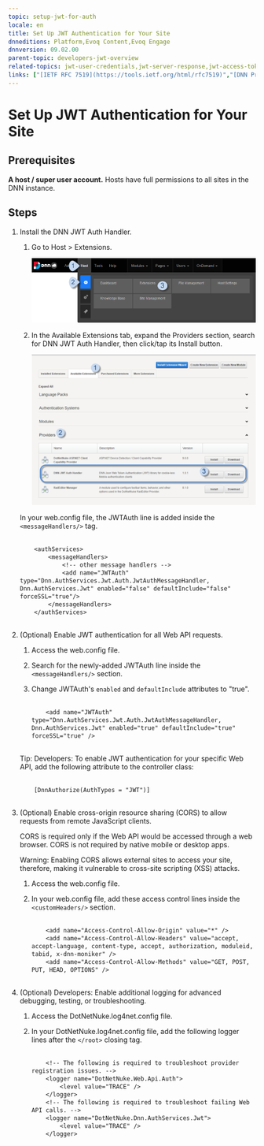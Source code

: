 ```yaml
---
topic: setup-jwt-for-auth
locale: en
title: Set Up JWT Authentication for Your Site
dnneditions: Platform,Evoq Content,Evoq Engage
dnnversion: 09.02.00
parent-topic: developers-jwt-overview
related-topics: jwt-user-credentials,jwt-server-response,jwt-access-token,jwt-page-request,jwt-auth-handler,about-jwt,jwt-user-credentials,jwt-server-response,jwt-access-token,jwt-page-request,jwt-auth-handler
links: ["[IETF RFC 7519](https://tools.ietf.org/html/rfc7519)","[DNN Presentation: How Evoq Helps You Build Modern Web Applications by Will Morgenweck](http://www.slideshare.net/dnnsoftware/how-evoq-helps-you-build-modern-web-applications)","[jwt.io](https://jwt.io/introduction/)"]
---
```


# Set Up JWT Authentication for Your Site

## Prerequisites

**A host / super user account.** Hosts have full permissions to all sites in the DNN instance.

## Steps

1.  Install the DNN JWT Auth Handler.
    
    1.  Go to Host \> Extensions.
        
          
        
        ![Host > Extensions](/images/scr-menuHostCommonExtensions.png)
        
          
        
    2.  In the Available Extensions tab, expand the Providers section, search for DNN JWT Auth Handler, then click/tap its Install button.
        
          
        
        ![Available Extensions > Providers > DNN JWT Auth Handler > Install](/images/scr-AvailableExtensionsProvidersJWT.png)
        
          
        
    
    In your web.config file, the JWTAuth line is added inside the `<messageHandlers/>` tag.
    
    ```
    
        <authServices>
            <messageHandlers>
                <!-- other message handlers -->
                <add name="JWTAuth" type="Dnn.AuthServices.Jwt.Auth.JwtAuthMessageHandler, Dnn.AuthServices.Jwt" enabled="false" defaultInclude="false" forceSSL="true"/>
            </messageHandlers>
        </authServices>
            
    ```
    
2.  (Optional) Enable JWT authentication for all Web API requests.
    
    1.  Access the web.config file.
    2.  Search for the newly-added JWTAuth line inside the `<messageHandlers/>` section.
    3.  Change JWTAuth's `enabled` and `defaultInclude` attributes to "true".
        
        ```
        
            <add name="JWTAuth" type="Dnn.AuthServices.Jwt.Auth.JwtAuthMessageHandler, Dnn.AuthServices.Jwt" enabled="true" defaultInclude="true" forceSSL="true" />
                                    
        ```
        
    
    Tip: Developers: To enable JWT authentication for your specific Web API, add the following attribute to the controller class:
    
    ```
    
        [DnnAuthorize(AuthTypes = "JWT")]
                            
    ```
    
3.  (Optional) Enable cross-origin resource sharing (CORS) to allow requests from remote JavaScript clients.
    
    CORS is required only if the Web API would be accessed through a web browser. CORS is not required by native mobile or desktop apps.
    
    Warning: Enabling CORS allows external sites to access your site, therefore, making it vulnerable to cross-site scripting (XSS) attacks.
    
    1.  Access the web.config file.
    2.  In your web.config file, add these access control lines inside the `<customHeaders/>` section.
        
        ```
        
            <add name="Access-Control-Allow-Origin" value="*" />
            <add name="Access-Control-Allow-Headers" value="accept, accept-language, content-type, accept, authorization, moduleid, tabid, x-dnn-moniker" />
            <add name="Access-Control-Allow-Methods" value="GET, POST, PUT, HEAD, OPTIONS" />
                                    
        ```
        
4.  (Optional) Developers: Enable additional logging for advanced debugging, testing, or troubleshooting.
    1.  Access the DotNetNuke.log4net.config file.
    2.  In your DotNetNuke.log4net.config file, add the following logger lines after the `</root>` closing tag.
        
        ```
        
            <!-- The following is required to troubleshoot provider registration issues. -->
            <logger name="DotNetNuke.Web.Api.Auth">
                <level value="TRACE" />
            </logger>
            <!-- The following is required to troubleshoot failing Web API calls. -->
            <logger name="DotNetNuke.Dnn.AuthServices.Jwt">
                <level value="TRACE" />
            </logger>
                                    
        ```